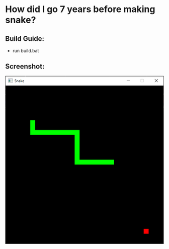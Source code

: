 # How did I go 7 years before making snake?

## Build Guide:
- run build.bat

## Screenshot:
![screenshot.png](screenshot.png)